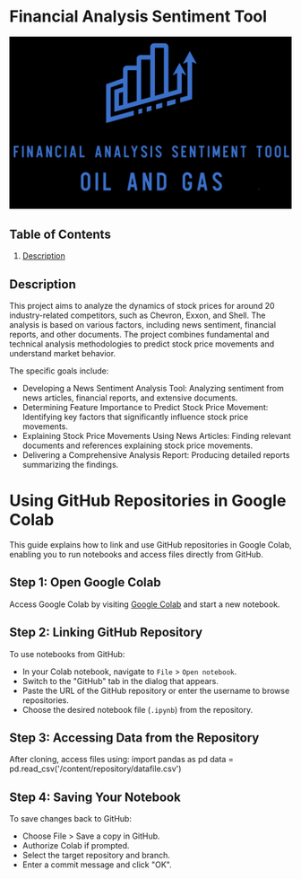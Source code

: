 # Financial Analysis Sentiment Tool
![Logo](09_Miscellaneous/Project_logo_ReadMe.png)
## Table of Contents
1. [Description](#description)
## Description
This project aims to analyze the dynamics of stock prices for around 20 industry-related competitors, such as Chevron, Exxon, and Shell. The analysis is based on various factors, including news sentiment, financial reports, and other documents. The project combines fundamental and technical analysis methodologies to predict stock price movements and understand market behavior.

The specific goals include:
- Developing a News Sentiment Analysis Tool: Analyzing sentiment from news articles, financial reports, and extensive documents.
- Determining Feature Importance to Predict Stock Price Movement: Identifying key factors that significantly influence stock price movements.
- Explaining Stock Price Movements Using News Articles: Finding relevant documents and references explaining stock price movements.
- Delivering a Comprehensive Analysis Report: Producing detailed reports summarizing the findings.


# Using GitHub Repositories in Google Colab

This guide explains how to link and use GitHub repositories in Google Colab, enabling you to run notebooks and access files directly from GitHub.

## Step 1: Open Google Colab

Access Google Colab by visiting [Google Colab](https://colab.research.google.com/) and start a new notebook.

## Step 2: Linking GitHub Repository

To use notebooks from GitHub:
- In your Colab notebook, navigate to `File` > `Open notebook`.
- Switch to the "GitHub" tab in the dialog that appears.
- Paste the URL of the GitHub repository or enter the username to browse repositories.
- Choose the desired notebook file (`.ipynb`) from the repository.

## Step 3: Accessing Data from the Repository
After cloning, access files using:
import pandas as pd
data = pd.read_csv('/content/repository/datafile.csv')

## Step 4: Saving Your Notebook
To save changes back to GitHub:
- Choose File > Save a copy in GitHub.
- Authorize Colab if prompted.
- Select the target repository and branch.
- Enter a commit message and click "OK".
